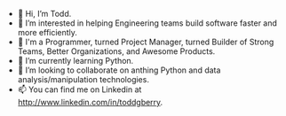 - 👋 Hi, I’m Todd.
- 👀 I’m interested in helping Engineering teams build software faster and more efficiently.
- 🌱 I'm a Programmer, turned Project Manager, turned Builder of Strong Teams, Better Organizations, and Awesome Products.
- 🐍 I’m currently learning Python. 
- 💞️ I’m looking to collaborate on anthing Python and data analysis/manipulation technologies.
- 📫 You can find me on Linkedin at http://www.linkedin.com/in/toddgberry.

<!---
tgregoryberry/tgregoryberry is a ✨ special ✨ repository because its `README.md` (this file) appears on your GitHub profile.
You can click the Preview link to take a look at your changes.
--->
